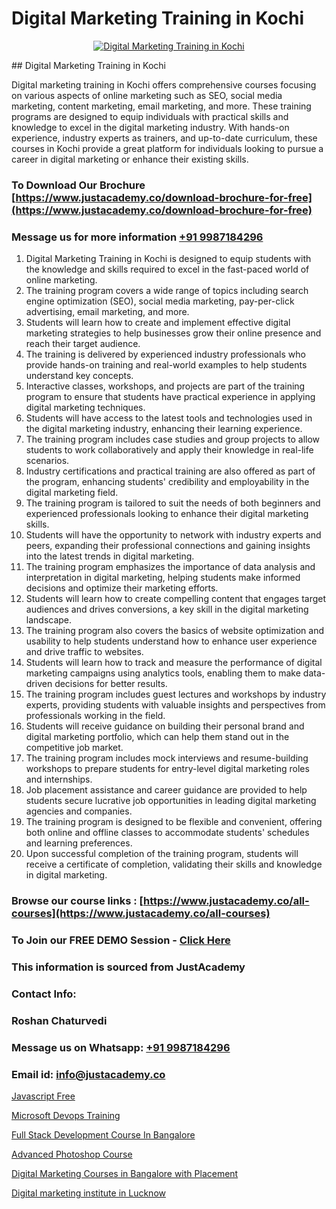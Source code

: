 # Digital Marketing Training in Kochi

<p align="center">
  <a href="https://justacademy.co/course-detail/digital-marketing">
    <img src="https://justacademy.co/storage2/course_image/1676636720_course_image.webp" alt="Digital Marketing Training in Kochi">
  </a>
</p>
## Digital Marketing Training in Kochi

Digital marketing training in Kochi offers comprehensive courses focusing on various aspects of online marketing such as SEO, social media marketing, content marketing, email marketing, and more. These training programs are designed to equip individuals with practical skills and knowledge to excel in the digital marketing industry. With hands-on experience, industry experts as trainers, and up-to-date curriculum, these courses in Kochi provide a great platform for individuals looking to pursue a career in digital marketing or enhance their existing skills.
### To Download Our Brochure [https://www.justacademy.co/download-brochure-for-free](https://www.justacademy.co/download-brochure-for-free)
### Message us for more information [+91 9987184296](https://api.whatsapp.com/send?phone=919987184296)
1) Digital Marketing Training in Kochi is designed to equip students with the knowledge and skills required to excel in the fast-paced world of online marketing.
2) The training program covers a wide range of topics including search engine optimization (SEO), social media marketing, pay-per-click advertising, email marketing, and more.
3) Students will learn how to create and implement effective digital marketing strategies to help businesses grow their online presence and reach their target audience.
4) The training is delivered by experienced industry professionals who provide hands-on training and real-world examples to help students understand key concepts.
5) Interactive classes, workshops, and projects are part of the training program to ensure that students have practical experience in applying digital marketing techniques.
6) Students will have access to the latest tools and technologies used in the digital marketing industry, enhancing their learning experience.
7) The training program includes case studies and group projects to allow students to work collaboratively and apply their knowledge in real-life scenarios.
8) Industry certifications and practical training are also offered as part of the program, enhancing students' credibility and employability in the digital marketing field.
9) The training program is tailored to suit the needs of both beginners and experienced professionals looking to enhance their digital marketing skills.
10) Students will have the opportunity to network with industry experts and peers, expanding their professional connections and gaining insights into the latest trends in digital marketing.
11) The training program emphasizes the importance of data analysis and interpretation in digital marketing, helping students make informed decisions and optimize their marketing efforts.
12) Students will learn how to create compelling content that engages target audiences and drives conversions, a key skill in the digital marketing landscape.
13) The training program also covers the basics of website optimization and usability to help students understand how to enhance user experience and drive traffic to websites.
14) Students will learn how to track and measure the performance of digital marketing campaigns using analytics tools, enabling them to make data-driven decisions for better results.
15) The training program includes guest lectures and workshops by industry experts, providing students with valuable insights and perspectives from professionals working in the field.
16) Students will receive guidance on building their personal brand and digital marketing portfolio, which can help them stand out in the competitive job market.
17) The training program includes mock interviews and resume-building workshops to prepare students for entry-level digital marketing roles and internships.
18) Job placement assistance and career guidance are provided to help students secure lucrative job opportunities in leading digital marketing agencies and companies.
19) The training program is designed to be flexible and convenient, offering both online and offline classes to accommodate students' schedules and learning preferences.
20) Upon successful completion of the training program, students will receive a certificate of completion, validating their skills and knowledge in digital marketing.

### Browse our course links : [https://www.justacademy.co/all-courses](https://www.justacademy.co/all-courses) 
### To Join our FREE DEMO Session - [Click Here](https://www.justacademy.co/register-for-course-demo)


### This information is sourced from JustAcademy
### Contact Info:
### Roshan Chaturvedi
### Message us on Whatsapp: [+91 9987184296](https://api.whatsapp.com/send?phone=919987184296)
### Email id: [info@justacademy.co](mailto:info@justacademy.co)
                
[Javascript Free](https://www.linkedin.com/pulse/javascript-free-justacademy-boston-cvqde?trackingId=cyqZVH0vSMHuYflJpS839Q%3D%3D&lipi=urn%3Ali%3Apage%3Ad_flagship3_company_admin%3BTbY8fN%2BZSiWS3%2FqQQu1Jtw%3D%3D)

[Microsoft Devops Training](https://www.linkedin.com/pulse/microsoft-devops-training-justacademy-kua2e?trackingId=joBAC3FDaszQqT4r3K4LKQ%3D%3D&lipi=urn%3Ali%3Apage%3Ad_flagship3_company_admin%3BDtPVLJNkTC2k0tm5uH%2FP7w%3D%3D)

[Full Stack Development Course In Bangalore](https://medium.com/@mistersumit961/full-stack-development-course-in-bangalore-daab54ce4215)

[Advanced Photoshop Course](https://medium.com/@mistersumit961/advanced-photoshop-course-f008059c5140)

[Digital Marketing Courses in Bangalore with Placement](https://justacademyin.github.io/justacademy/digital-marketing-courses-in-bangalore-with-placement)

[Digital marketing institute in Lucknow](https://justacademyin.github.io/justacademy/digital-marketing-institute-in-lucknow)

